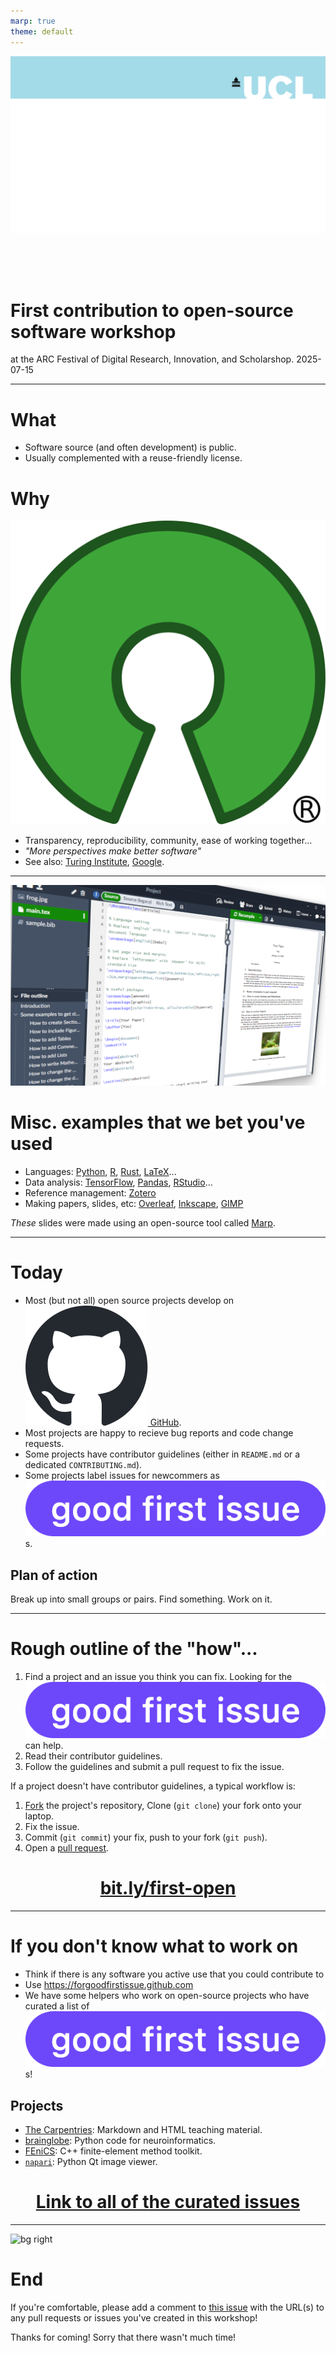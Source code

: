 ```yaml
---
marp: true
theme: default
---
```


![bg fit](assets/ucl-banner.png)

<br/><br/><br/><!-- aesthetic vspace so the title isn't too close to the UCL banner -->

# First contribution to open-source software workshop

at the ARC Festival of Digital Research, Innovation, and Scholarshop. 2025-07-15

---

<!--
paginate: true
-->

# What

- Software source (and often development) is public.
- Usually complemented with a reuse-friendly license.

# Why

![bg left:30% w:300](assets/osi-logo.svg)

- Transparency, reproducibility, community, ease of working together...
- _"More perspectives make better software"_
- See also: [Turing Institute](https://www.turing.ac.uk/blog/open-source-software-why-it-matters-and-how-get-involved), [Google](https://opensource.google/documentation/reference/why).

---

![bg right:40% h:110%](assets/ss-overleaf.png)

<!--
_footer: Image [Wikimedia commons](https://commons.wikimedia.org/wiki/File:Screenshot_of_Overleaf.png)
-->

# Misc. examples that we bet you've used

- Languages: [Python](https://github.com/python/cpython), [R](https://cran.r-project.org/sources.html), [Rust](https://github.com/rust-lang/rust), [LaTeX]()...
- Data analysis: [TensorFlow](https://github.com/tensorflow/tensorflow), [Pandas](https://github.com/pandas-dev/pandas), [RStudio](https://github.com/rstudio/rstudio)...
- Reference management: [Zotero](https://github.com/zotero/zotero)
- Making papers, slides, etc: [Overleaf](https://github.com/overleaf/overleaf), [Inkscape](https://github.com/inkscape/inkscape), [GIMP](https://gitlab.gnome.org/GNOME/gimp)

_These_ slides were made using an open-source tool called [Marp](https://github.com/marp-team/marpit).

---

# Today

- Most (but not all) open source projects develop on [![h:0.9em](assets/gh.svg) GitHub](https://github.com).
- Most projects are happy to recieve bug reports and code change requests.
- Some projects have contributor guidelines (either in `README.md` or a dedicated `CONTRIBUTING.md`).
- Some projects label issues for newcommers as ![h:1em](assets/good-first-issue-label.png) s.

## Plan of action

Break up into small groups or pairs. Find something. Work on it.

---

# Rough outline of the "how"...

1. Find a project and an issue you think you can fix. Looking for the ![h:1em](assets/good-first-issue-label.png) can help.
2. Read their contributor guidelines.
3. Follow the guidelines and submit a pull request to fix the issue.

If a project doesn't have contributor guidelines, a typical workflow is:

1. [Fork] the project's repository, Clone (`git clone`) your fork onto your laptop.
2. Fix the issue.
3. Commit (`git commit`) your fix, push to your fork (`git push`).
4. Open a [pull request].

[Fork]: https://docs.github.com/en/pull-requests/collaborating-with-pull-requests/working-with-forks/fork-a-repo
[pull request]: https://docs.github.com/en/pull-requests/collaborating-with-pull-requests/proposing-changes-to-your-work-with-pull-requests/about-pull-requests

<center>

# [bit.ly/first-open](https://bit.ly/first-open)

</center>

---

<!-- FIXME: add a selfie here! -->

# If you don't know what to work on

- Think if there is any software you active use that you could contribute to
- Use https://forgoodfirstissue.github.com
- We have some helpers who work on open-source projects who have curated a list of ![h:1em](assets/good-first-issue-label.png) s!

## Projects

- [The Carpentries]: Markdown and HTML teaching material.
- [brainglobe]: Python code for neuroinformatics.
- [FEniCS]: C++ finite-element method toolkit.
- [`napari`]: Python Qt image viewer.

[The Carpentries]: https://github.com/search?q=label%3A%22good+first+issue%22+is%3Aopen+org%3Aswcarpentry+org%3Acarpentries+org%3Adatacarpentry+org%3Alibrarycarpentry&type=issues
[brainglobe]: https://github.com/search?q=org%3Abrainglobe+label%3A%22good+first+issue%22++&type=issues&state=open
[FEniCS]: https://github.com/search?q=repo%3AFEniCS%2Fbasix+repo%3AFEniCS%2FFFCx+repo%3AFEniCS%2Fdolfinx+repo%3ADefElement%2FDefElement+label%3A%22good+first+issue%22+is%3Aopen&type=issues
[`napari`]: https://github.com/search?q=repo%3Anapari%2Fnapari+repo%3Amatplotlib%2Fnapari-matplotlib+label%3A%22good+first+issue%22%2C%22contribute%3Agood+first+issue%22+is%3Aopen+&type=issues

<center>

# [Link to all of the curated issues][all]

</center>

[all]: https://github.com/search?q=repo%3AFEniCS%2Fbasix+repo%3AFEniCS%2FFFCx+repo%3AFEniCS%2Fdolfinx+repo%3ADefElement%2FDefElement+org%3ASubmitty++org%3AOpenAstronomy+org%3Aglue-viz%2Fglue+org%3Asunpy+org%3Aastropy+org%3Ayt-project++org%3Aswcarpentry+org%3Acarpentries+org%3Adatacarpentry+org%3Alibrarycarpentry+org%3Abrainglobe+repo%3Apybamm-team%2FPyBaMM+repo%3Ascikit-hep%2Fvector+repo%3Aglass-dev%2Fglass+repo%3Amatplotlib%2Fnapari-matplotlib+label%3A%22good+first+issue%22%2C%22difficulty%3A+easy%22+is%3Aopen+&type=issues

---

![bg right](assets/ss-issue.png)

# End

If you're comfortable, please add a comment to [this issue](https://github.com/UCL-ARC/good-first-issue-hackathons/issues/4) with the URL(s) to any pull requests or issues you've created in this workshop!

Thanks for coming!
Sorry that there wasn't much time!
